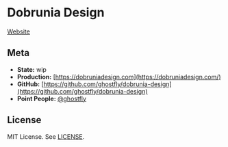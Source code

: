 # Dobrunia Design

[Website](https://dobruniadesign.com)

## Meta

- **State:** wip
- **Production:** [https://dobruniadesign.com](https://dobruniadesign.com/)
- **GitHub:** [https://github.com/ghostfly/dobrunia-design](https://github.com/ghostfly/dobrunia-design)
- **Point People:** [@ghostfly](https://github.com/ghostfly)

## License

MIT License. See [LICENSE](LICENSE).
